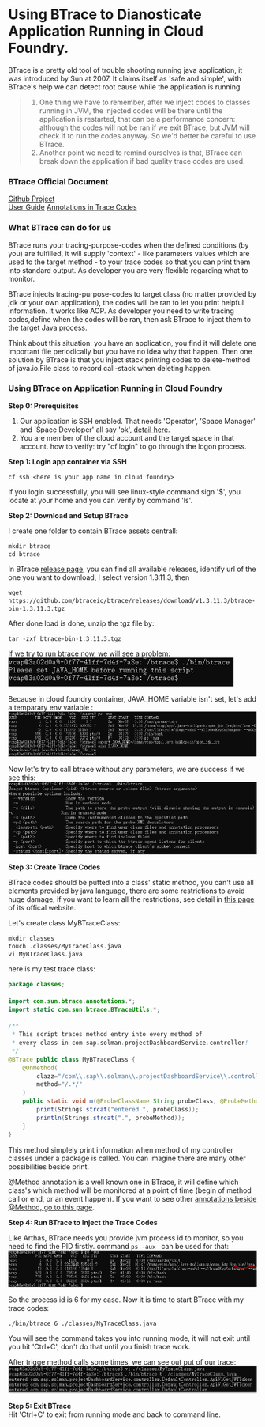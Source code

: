 # Using BTrace to Dianosticate Application Running in Cloud Foundry.

BTrace is a pretty old tool of trouble shooting running java application, it was introduced by Sun at 2007. It claims itself as 'safe and simple', with BTrace's help we can detect root cause while the application is running.
> 1. One thing we have to remember, after we inject codes to classes running in JVM, the injected codes will be there until the application is restarted, that can be a performance concern: although the codes will not be ran if we exit BTrace, but JVM will check if to run the codes anyway. So we'd better be careful to use BTrace.  
> 2. Another point we need to remind ourselves is that, BTrace can break down the application if bad quality trace codes are used.
 
### BTrace Official Document
[Github Project](https://github.com/btraceio/btrace)  
[User Guide](https://github.com/btraceio/btrace/wiki)
[Annotations in Trace Codes](https://github.com/btraceio/btrace/wiki/BTrace-Annotations)

### What BTrace can do for us  
BTrace runs your tracing-purpose-codes when the defined conditions (by you) are fulfilled, it will supply 'context' - like parameters values which are used to the target method - to your trace codes so that you can print them into standard output. As developer you are very flexible regarding what to monitor.  

BTrace injects tracing-purpose-codes to target class (no matter provided by jdk or your own application), the codes will be ran to let you print helpful information. It works like AOP. As developer you need to write tracing codes,define when the codes will be ran, then ask BTrace to inject them to the target Java process.  
   
Think about this situation: you have an application, you find it will delete one important file periodically but you have no idea why that happen. Then one solution by BTrace is that you inject stack printing codes to delete-method of java.io.File class to record call-stack when deleting happen.

### Using BTrace on Application Running in Cloud Foundry  

**Step 0: Prerequisites**  

1. Our application is SSH enabled. That needs 'Operator', 'Space Manager' and 'Space Developer' all say 'ok', [detail here](https://docs.cloudfoundry.org/devguide/deploy-apps/app-ssh-overview.html).
2. You are member of the cloud account and the target space in that account. how to verify: try "cf login" to go through the logon process.

**Step 1: Login app container via SSH**  
 
```  
cf ssh <here is your app name in cloud foundry>
```   
If you login successfully, you will see linux-style command sign '$', you locate at your home and you can verify by command 'ls'.

**Step 2: Download and Setup BTrace**  

I create one folder to contain BTrace assets centrall:
```
mkdir btrace  
cd btrace  
```

In BTrace [release page](https://github.com/btraceio/btrace/releases/), you can find all available releases, identify url of the one you want to download, I select version 1.3.11.3, then 
```  
wget https://github.com/btraceio/btrace/releases/download/v1.3.11.3/btrace-bin-1.3.11.3.tgz  
```  
After done load is done, unzip the tgz file by:  
```  
tar -zxf btrace-bin-1.3.11.3.tgz
```  

If we try to run btrace now, we will see a problem:  
![1](images/btrace1.PNG)  

Because in cloud foundry container, JAVA_HOME variable isn't set, let's add a temparary env variable :  
![2](images/btrace2.PNG)  

Now let's try to call btrace without any parameters, we are success if we see this:  
![3](images/btrace3.PNG)
 
**Step 3: Create Trace Codes**  

BTrace codes should be putted into a class' static method, you can't use all elements provided by java language, there are some restrictions to avoid huge damage, if you want to learn all the restrictions, see detail in [this page](https://github.com/btraceio/btrace/wiki/Trace-Scripts#restrictions) of its offical website.

Let's create class MyBTraceClass:  
```  
mkdir classes    
touch .classes/MyTraceClass.java
vi MyBTraceClass.java
```  

here is my test trace class:  
```java  
package classes;

import com.sun.btrace.annotations.*;
import static com.sun.btrace.BTraceUtils.*;

/**
 * This script traces method entry into every method of 
 * every class in com.sap.solman.projectDashboardService.controller!
 */
@BTrace public class MyBTraceClass {
    @OnMethod(
        clazz="/com\\.sap\\.solman\\.projectDashboardService\\.controller\\..*/",
        method="/.*/"
    )
    public static void m(@ProbeClassName String probeClass, @ProbeMethodName String probeMethod) {
        print(Strings.strcat("entered ", probeClass));
        println(Strings.strcat(".", probeMethod));
    }
} 
```  

This method simplely print information when method of my controller classes under a package is called. You can imagine there are many other possibilities beside print. 

@Method annotation is a well known one in BTrace, it will define which class's which method will be monitored at a point of time (begin of method call or end, or an event happen). If you want to see other [annotations beside @Method, go to this page](https://github.com/btraceio/btrace/wiki/BTrace-Annotations).  

**Step 4: Run BTrace to Inject the Trace Codes**  

Like Arthas, BTrace needs you provide jvm process id to monitor, so you need to find the PID firstly. command ```ps -aux ``` can be used for that:  
![ps](images/ps.PNG)  

So the process id is 6 for my case. Now it is time to start BTrace with my trace codes:  
```  
./bin/btrace 6 ./classes/MyTraceClass.java
```  
You will see the command takes you into running mode, it will not exit until you hit 'Ctrl+C', don't do that until you finish trace work.  

After trigge method calls some times, we can see out put of our trace:  
![4](images/btrace4.PNG)

**Step 5: Exit BTrace**  
Hit 'Ctrl+C' to exit from running mode and back to command line.